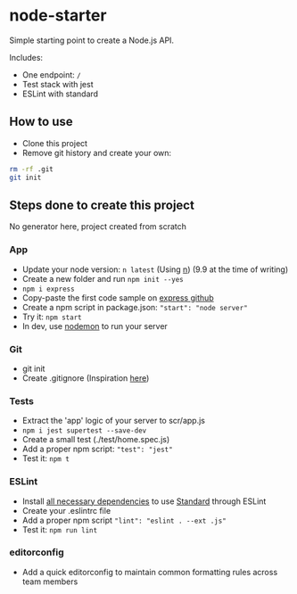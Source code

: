 # node-starter

Simple starting point to create a Node.js API.

Includes:
 - One endpoint: `/`
 - Test stack with jest
 - ESLint with standard

## How to use

 - Clone this project
 - Remove git history and create your own:

```bash
rm -rf .git
git init
```

## Steps done to create this project

No generator here, project created from scratch

### App

 - Update your node version: `n latest` (Using [n](https://github.com/tj/n)) (9.9 at the time of writing)
 - Create a new folder and run `npm init --yes`
 - `npm i express`
 - Copy-paste the first code sample on [express github](https://github.com/expressjs/express)
 - Create a npm script in package.json: `"start": "node server"`
 - Try it: `npm start`
 - In dev, use [nodemon](https://github.com/remy/nodemon) to run your server

### Git

 - git init
 - Create .gitignore (Inspiration [here](https://github.com/github/gitignore/blob/master/Node.gitignore))

### Tests

 - Extract the 'app' logic of your server to scr/app.js
 - `npm i jest supertest --save-dev`
 - Create a small test (./test/home.spec.js)
 - Add a proper npm script: `"test": "jest"`
 - Test it: `npm t`

### ESLint

 - Install [all necessary dependencies](https://github.com/standard/eslint-config-standard) to use [Standard](https://standardjs.com/) through ESLint
 - Create your .eslintrc file
 - Add a proper npm script `"lint": "eslint . --ext .js"`
 - Test it: `npm run lint`

### editorconfig

 - Add a quick editorconfig to maintain common formatting rules across team members
